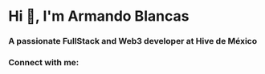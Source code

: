 # Hi 👋, I'm Armando Blancas

### A passionate FullStack and Web3 developer at Hive de México

<h3 align="left">Connect with me:</h3>  
<p align="left">  

